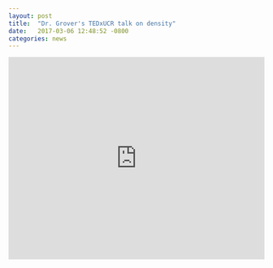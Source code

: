 ```yaml
---
layout: post
title:  "Dr. Grover's TEDxUCR talk on density"
date:   2017-03-06 12:48:52 -0800
categories: news
---
```


<iframe width="100%" height="400" src="https://www.youtube.com/embed/-nfEZiUAack" frameborder="0" allowfullscreen></iframe>
&nbsp;


